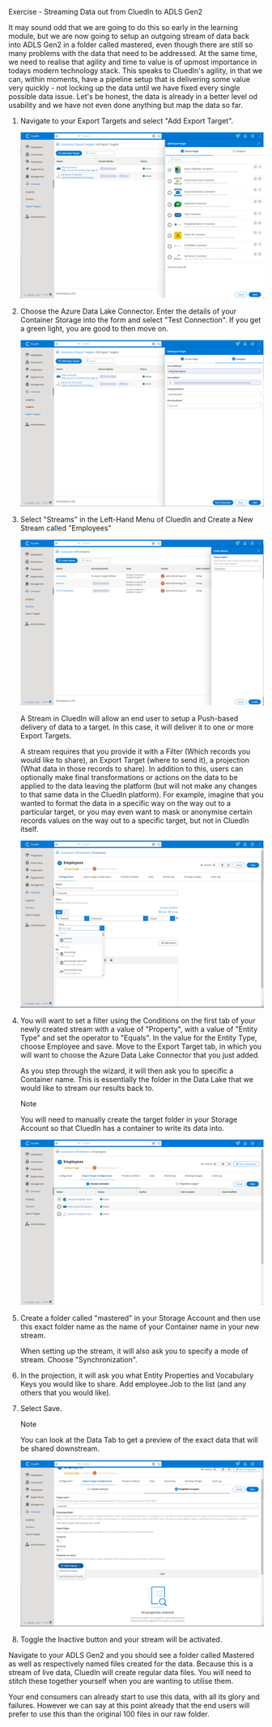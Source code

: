 Exercise - Streaming Data out from CluedIn to ADLS Gen2

It may sound odd that we are going to do this so early in the learning module, but we are now going to setup an outgoing stream of data back into ADLS Gen2 in a folder called mastered, even though there are still so many problems with the data that need to be addressed. At the same time, we need to realise that agility and time to value is of upmost importance in todays modern technology stack. This speaks to CluedIn's agility, in that we can, within moments, have a pipeline setup that is delivering some value very quickly - not locking up the data until we have fixed every single possible data issue. Let's be honest, the data is already in a better level od usability and we have not even done anything but map the data so far. 

1. Navigate to your Export Targets and select "Add Export Target". 

    ![Export_Target_Data_Lake](../media/Export_Target_Data_Lake.png)

1. Choose the Azure Data Lake Connector. Enter the details of your Container Storage into the form and select "Test Connection". If you get a green light, you are good to then move on. 

    ![Export_Target_Details](../media/Export_Target_Details.png)

1. Select "Streams" in the Left-Hand Menu of CluedIn and Create a New Stream called "Employees"

    ![Employee_Stream](../media/Employee_Stream.png)

    A Stream in CluedIn will allow an end user to setup a Push-based delivery of data to a target. In this case, it will deliver it to one or more Export Targets. 

    A stream requires that you provide it with a Filter (Which records you would like to share), an Export Target (where to send it), a projection (What data in those records to share). In addition to this, users can optionally make final transformations or actions on the data to be applied to the data leaving the platform (but will not make any changes to that same data in the CluedIn platform). For example, imagine that you wanted to format the data in a specific way on the way out to a particular target, or you may even want to mask or anonymise certain records values on the way out to a specific target, but not in CluedIn itself. 

    ![Stream_Filter](../media/Stream_Filter.png)

1. You will want to set a filter using the Conditions on the first tab of your newly created stream with a value of "Property", with a value of "Entity Type" and set the operator to "Equals". In the value for the Entity Type, choose Employee and save. Move to the Export Target tab, in which you will want to choose the Azure Data Lake Connector that you just added. 

    As you step through the wizard, it will then ask you to specific a Container name. This is essentially the folder in the Data Lake that we would like to stream our results back to. 

    >[!NOTE]
    > You will need to manually create the target folder in your Storage Account so that CluedIn has a container to write its data into. 

    ![Choose_Target](../media/Choose_Target.png)

1. Create a folder called "mastered" in your Storage Account and then use this exact folder name as the name of your Container name in your new stream. 

    When setting up the stream, it will also ask you to specify a mode of stream. Choose "Synchronization".

1. In the projection, it will ask you what Entity Properties and Vocabulary Keys you would like to share. Add employee.Job to the list (and any others that you would like). 

1. Select Save. 

    >[!NOTE]
    > You can look at the Data Tab to get a preview of the exact data that will be shared downstream. 

    ![Stream_Setup](../media/Stream_Setup.png)

1. Toggle the Inactive button and your stream will be activated. 

Navigate to your ADLS Gen2 and you should see a folder called Mastered as well as respectively named files created for the data. Because this is a stream of live data, CluedIn will create regular data files. You will need to stitch these together yourself when you are wanting to utilise them. 

Your end consumers can already start to use this data, with all its glory and failures. However we can say at this point already that the end users will prefer to use this than the original 100 files in our raw folder. 
